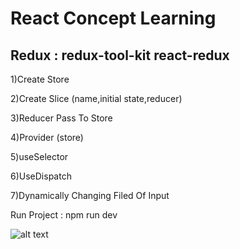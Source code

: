 # React Concept Learning 

## Redux : redux-tool-kit react-redux
1)Create Store

2)Create Slice (name,initial state,reducer)

3)Reducer Pass To Store

4)Provider (store)

5)useSelector

6)UseDispatch

7)Dynamically Changing Filed Of Input

Run Project : npm run dev

![alt text](<Screenshot 2024-08-11 at 6.31.42 PM.png>)